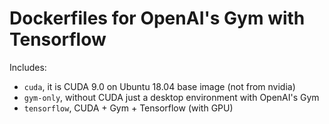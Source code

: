 # Dockerfiles for OpenAI's Gym with Tensorflow 

Includes:

* `cuda`, it is CUDA 9.0 on Ubuntu 18.04 base image (not from nvidia)
* `gym-only`, without CUDA just a desktop environment with OpenAI's Gym
* `tensorflow`, CUDA + Gym + Tensorflow (with GPU)